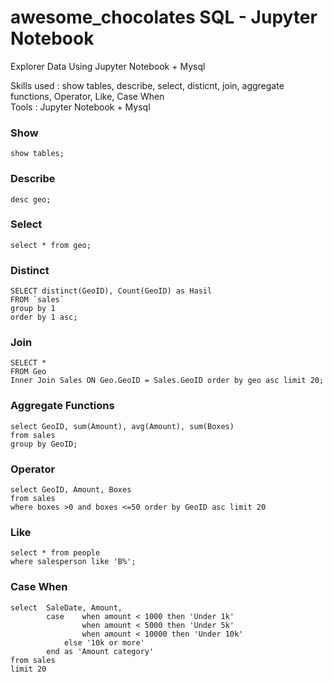 # awesome_chocolates SQL - Jupyter Notebook

Explorer Data Using Jupyter Notebook + Mysql

Skills used : show tables, describe, select, disticnt, join, aggregate functions, Operator, Like, Case When <br>
Tools       : Jupyter Notebook + Mysql

### Show
```
show tables;
```

### Describe
```
desc geo;
```

### Select
```
select * from geo;
```

### Distinct
```
SELECT distinct(GeoID), Count(GeoID) as Hasil
FROM `sales`
group by 1
order by 1 asc;
```

### Join
```
SELECT *
FROM Geo
Inner Join Sales ON Geo.GeoID = Sales.GeoID order by geo asc limit 20;
```

### Aggregate Functions
```
select GeoID, sum(Amount), avg(Amount), sum(Boxes)
from sales
group by GeoID;
```

### Operator
```
select GeoID, Amount, Boxes 
from sales
where boxes >0 and boxes <=50 order by GeoID asc limit 20
```

### Like
```
select * from people
where salesperson like 'B%';
```

### Case When
```
select 	SaleDate, Amount,
		case 	when amount < 1000 then 'Under 1k'
				when amount < 5000 then 'Under 5k'
                when amount < 10000 then 'Under 10k'
			else '10k or more'
		end as 'Amount category'
from sales
limit 20
```